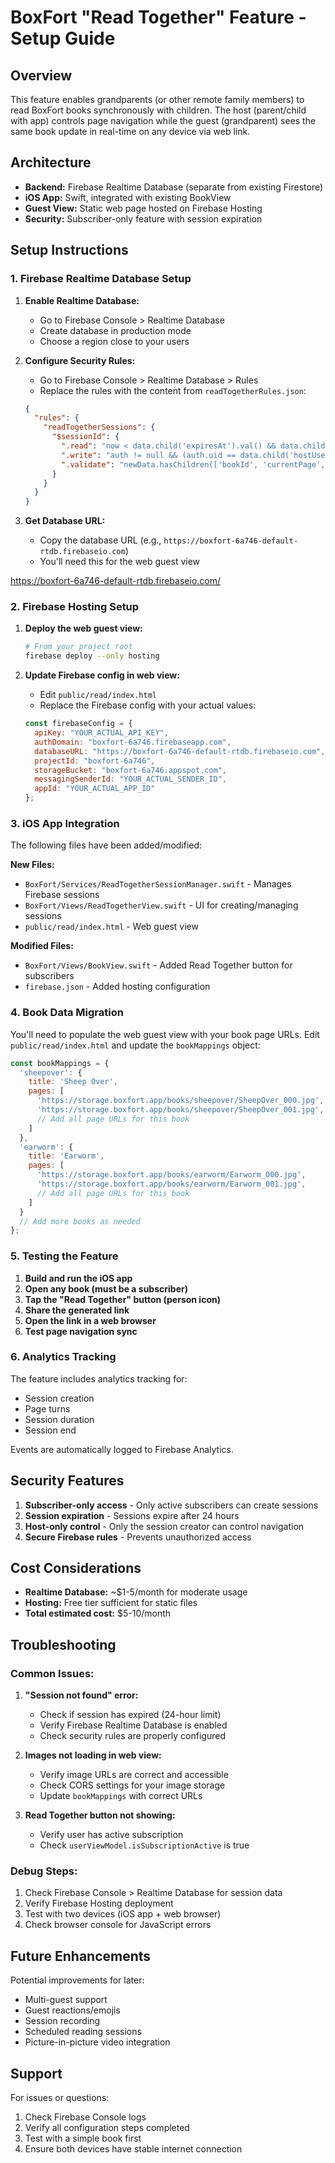 # BoxFort "Read Together" Feature - Setup Guide

## Overview
This feature enables grandparents (or other remote family members) to read BoxFort books synchronously with children. The host (parent/child with app) controls page navigation while the guest (grandparent) sees the same book update in real-time on any device via web link.

## Architecture
- **Backend:** Firebase Realtime Database (separate from existing Firestore)
- **iOS App:** Swift, integrated with existing BookView
- **Guest View:** Static web page hosted on Firebase Hosting
- **Security:** Subscriber-only feature with session expiration

## Setup Instructions

### 1. Firebase Realtime Database Setup

1. **Enable Realtime Database:**
   - Go to Firebase Console > Realtime Database
   - Create database in production mode
   - Choose a region close to your users

2. **Configure Security Rules:**
   - Go to Firebase Console > Realtime Database > Rules
   - Replace the rules with the content from `readTogetherRules.json`:
   ```json
   {
     "rules": {
       "readTogetherSessions": {
         "$sessionId": {
           ".read": "now < data.child('expiresAt').val() && data.child('status').val() == 'active'",
           ".write": "auth != null && (auth.uid == data.child('hostUserId').val() || auth.uid == newData.child('hostUserId').val())",
           ".validate": "newData.hasChildren(['bookId', 'currentPage', 'hostUserId', 'createdAt', 'expiresAt']) && newData.child('hostUserId').val() == auth.uid"
         }
       }
     }
   }
   ```

3. **Get Database URL:**
   - Copy the database URL (e.g., `https://boxfort-6a746-default-rtdb.firebaseio.com`)
   - You'll need this for the web guest view

https://boxfort-6a746-default-rtdb.firebaseio.com/

### 2. Firebase Hosting Setup

1. **Deploy the web guest view:**
   ```bash
   # From your project root
   firebase deploy --only hosting
   ```

2. **Update Firebase config in web view:**
   - Edit `public/read/index.html`
   - Replace the Firebase config with your actual values:
   ```javascript
   const firebaseConfig = {
     apiKey: "YOUR_ACTUAL_API_KEY",
     authDomain: "boxfort-6a746.firebaseapp.com",
     databaseURL: "https://boxfort-6a746-default-rtdb.firebaseio.com",
     projectId: "boxfort-6a746",
     storageBucket: "boxfort-6a746.appspot.com",
     messagingSenderId: "YOUR_ACTUAL_SENDER_ID",
     appId: "YOUR_ACTUAL_APP_ID"
   };
   ```

### 3. iOS App Integration

The following files have been added/modified:

**New Files:**
- `BoxFort/Services/ReadTogetherSessionManager.swift` - Manages Firebase sessions
- `BoxFort/Views/ReadTogetherView.swift` - UI for creating/managing sessions
- `public/read/index.html` - Web guest view

**Modified Files:**
- `BoxFort/Views/BookView.swift` - Added Read Together button for subscribers
- `firebase.json` - Added hosting configuration

### 4. Book Data Migration

You'll need to populate the web guest view with your book page URLs. Edit `public/read/index.html` and update the `bookMappings` object:

```javascript
const bookMappings = {
  'sheepover': {
    title: 'Sheep Over',
    pages: [
      'https://storage.boxfort.app/books/sheepover/SheepOver_000.jpg',
      'https://storage.boxfort.app/books/sheepover/SheepOver_001.jpg',
      // Add all page URLs for this book
    ]
  },
  'earworm': {
    title: 'Earworm',
    pages: [
      'https://storage.boxfort.app/books/earworm/Earworm_000.jpg',
      'https://storage.boxfort.app/books/earworm/Earworm_001.jpg',
      // Add all page URLs for this book
    ]
  }
  // Add more books as needed
};
```

### 5. Testing the Feature

1. **Build and run the iOS app**
2. **Open any book (must be a subscriber)**
3. **Tap the "Read Together" button (person icon)**
4. **Share the generated link**
5. **Open the link in a web browser**
6. **Test page navigation sync**

### 6. Analytics Tracking

The feature includes analytics tracking for:
- Session creation
- Page turns
- Session duration
- Session end

Events are automatically logged to Firebase Analytics.

## Security Features

1. **Subscriber-only access** - Only active subscribers can create sessions
2. **Session expiration** - Sessions expire after 24 hours
3. **Host-only control** - Only the session creator can control navigation
4. **Secure Firebase rules** - Prevents unauthorized access

## Cost Considerations

- **Realtime Database:** ~$1-5/month for moderate usage
- **Hosting:** Free tier sufficient for static files
- **Total estimated cost:** $5-10/month

## Troubleshooting

### Common Issues:

1. **"Session not found" error:**
   - Check if session has expired (24-hour limit)
   - Verify Firebase Realtime Database is enabled
   - Check security rules are properly configured

2. **Images not loading in web view:**
   - Verify image URLs are correct and accessible
   - Check CORS settings for your image storage
   - Update `bookMappings` with correct URLs

3. **Read Together button not showing:**
   - Verify user has active subscription
   - Check `userViewModel.isSubscriptionActive` is true

### Debug Steps:

1. Check Firebase Console > Realtime Database for session data
2. Verify Firebase Hosting deployment
3. Test with two devices (iOS app + web browser)
4. Check browser console for JavaScript errors

## Future Enhancements

Potential improvements for later:
- Multi-guest support
- Guest reactions/emojis
- Session recording
- Scheduled reading sessions
- Picture-in-picture video integration

## Support

For issues or questions:
1. Check Firebase Console logs
2. Verify all configuration steps completed
3. Test with a simple book first
4. Ensure both devices have stable internet connection
